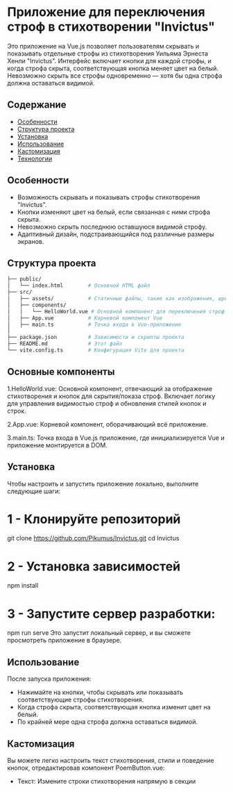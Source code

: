 # Приложение для переключения строф в стихотворении "Invictus"

Это приложение на Vue.js позволяет пользователям скрывать и показывать отдельные строфы из стихотворения Уильяма Эрнеста Хенли "Invictus". Интерфейс включает кнопки для каждой строфы, и когда строфа скрыта, соответствующая кнопка меняет цвет на белый. Невозможно скрыть все строфы одновременно — хотя бы одна строфа должна оставаться видимой.

## Содержание

- [Особенности](#особенности)
- [Структура проекта](#структура-проекта)
- [Установка](#установка)
- [Использование](#использование)
- [Кастомизация](#кастомизация)
- [Технологии](#технологии)


## Особенности

- Возможность скрывать и показывать строфы стихотворения "Invictus".
- Кнопки изменяют цвет на белый, если связанная с ними строфа скрыта.
- Невозможно скрыть последнюю оставшуюся видимой строфу.
- Адаптивный дизайн, подстраивающийся под различные размеры экранов.

## Структура проекта

```bash
├── public/
│   └── index.html        # Основной HTML файл
├── src/
│   ├── assets/           # Статичные файлы, такие как изображения, шрифты, cтили и т.д.
│   ├── components/
│   │   └── HelloWorld.vue # Основной компонент для переключения строф
│   ├── App.vue           # Корневой компонент Vue
│   ├── main.ts           # Точка входа в Vue-приложение
│            
├── package.json          # Зависимости и скрипты проекта
├── README.md             # Этот файл
└── vite.config.ts        # Конфигурация Vite для проекта
```
## Основные компоненты
1.HelloWorld.vue: Основной компонент, отвечающий за отображение стихотворения и кнопок для скрытия/показа строф. Включает логику для управления видимостью строф и обновления стилей кнопок и строк.

2.App.vue: Корневой компонент, оборачивающий всё приложение.

3.main.ts: Точка входа в Vue.js приложение, где инициализируется Vue и приложение монтируется в DOM.

## Установка
Чтобы настроить и запустить приложение локально, выполните следующие шаги:
# 1 - Клонируйте репозиторий 
git clone https://github.com/Pikumus/Invictus.git
cd Invictus
# 2 - Установка зависимостей
npm install
# 3 - Запустите сервер разработки:
npm run serve
Это запустит локальный сервер, и вы сможете просмотреть приложение в браузере.

## Использование
После запуска приложения:

- Нажимайте на кнопки, чтобы скрывать или показывать соответствующие строфы стихотворения.
- Когда строфа скрыта, соответствующая кнопка изменит цвет на белый.
- По крайней мере одна строфа должна оставаться видимой.

## Кастомизация
Вы можете легко настроить текст стихотворения, стили и поведение кнопок, отредактировав компонент PoemButton.vue:

- Текст: Измените строки стихотворения напрямую в секции <template>.
- Стили: Настройте внешний вид кнопок и стихотворения, изменяя SCSS в секции <style> в HelloWorld.vue.
- Логика: Измените логику видимости в блоке <script  setup lang="ts"> в том же компоненте.

## Технологии

- Vue.js 3: Прогрессивный JavaScript-фреймворк, используемый для создания приложения.
- TypeScript: Для обеспечения безопасности типов и улучшения процесса разработки.
- Vite: Быстрый и современный инструмент для сборки frontend приложений.
- SCSS: Для стилизации, включая адаптивный дизайн и динамическое поведение кнопок.
